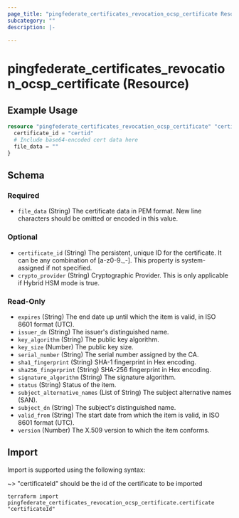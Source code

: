 ```yaml
---
page_title: "pingfederate_certificates_revocation_ocsp_certificate Resource - terraform-provider-pingfederate"
subcategory: ""
description: |-
  
---
```


# pingfederate_certificates_revocation_ocsp_certificate (Resource)



## Example Usage

```terraform
resource "pingfederate_certificates_revocation_ocsp_certificate" "certificate" {
  certificate_id = "certid"
  # Include base64-encoded cert data here
  file_data = ""
}
```

<!-- schema generated by tfplugindocs -->
## Schema

### Required

- `file_data` (String) The certificate data in PEM format. New line characters should be omitted or encoded in this value.

### Optional

- `certificate_id` (String) The persistent, unique ID for the certificate. It can be any combination of [a-z0-9._-]. This property is system-assigned if not specified.
- `crypto_provider` (String) Cryptographic Provider. This is only applicable if Hybrid HSM mode is true.

### Read-Only

- `expires` (String) The end date up until which the item is valid, in ISO 8601 format (UTC).
- `issuer_dn` (String) The issuer's distinguished name.
- `key_algorithm` (String) The public key algorithm.
- `key_size` (Number) The public key size.
- `serial_number` (String) The serial number assigned by the CA.
- `sha1_fingerprint` (String) SHA-1 fingerprint in Hex encoding.
- `sha256_fingerprint` (String) SHA-256 fingerprint in Hex encoding.
- `signature_algorithm` (String) The signature algorithm.
- `status` (String) Status of the item.
- `subject_alternative_names` (List of String) The subject alternative names (SAN).
- `subject_dn` (String) The subject's distinguished name.
- `valid_from` (String) The start date from which the item is valid, in ISO 8601 format (UTC).
- `version` (Number) The X.509 version to which the item conforms.

## Import

Import is supported using the following syntax:

~> "certificateId" should be the id of the certificate to be imported

```shell
terraform import pingfederate_certificates_revocation_ocsp_certificate.certificate "certificateId"
```